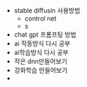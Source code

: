 - stable diffusin 사용방법 
	- control net
	- s
- chat gpt 프롬프팅 방법
- ai 작동방식 다시 공부
- ai학습방식 다시 공부
- 작은 dnn만들어보기
- 강화학습 만들어보기
- 